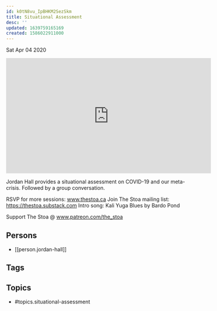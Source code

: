 ```yaml
---
id: k0tN8vu_IpBHKM2SezSkm
title: Situational Assessment
desc: ''
updated: 1639759165169
created: 1586022911000
---
```





Sat Apr 04 2020

<iframe width="560" height="315" src="https://www.youtube.com/embed/DPcQ6igOTZ4" title="Situational Assessment w/ Jordan Hall (April 4, 2020)" frameborder="0" allow="accelerometer; autoplay; clipboard-write; encrypted-media; gyroscope; picture-in-picture" allowfullscreen ></iframe>

Jordan Hall provides a situational assessment on COVID-19 and our meta-crisis. Followed by a group conversation.

RSVP for more sessions: www.thestoa.ca
Join The Stoa mailing list: https://thestoa.substack.com
Intro song: Kali Yuga Blues by Bardo Pond

Support The Stoa @ www.patreon.com/the_stoa

## Persons

- [[person.jordan-hall]]

## Tags



## Topics

- #topics.situational-assessment

